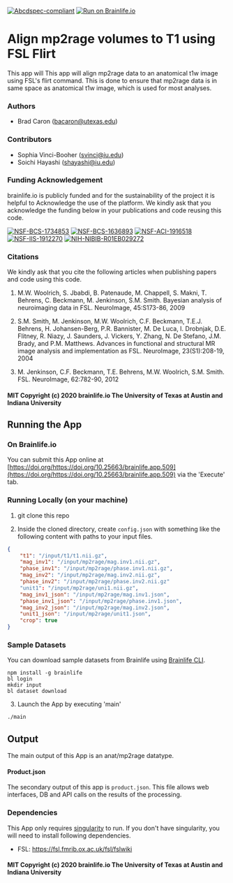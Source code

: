 [![Abcdspec-compliant](https://img.shields.io/badge/ABCD_Spec-v1.1-green.svg)](https://github.com/brain-life/abcd-spec)
[![Run on Brainlife.io](https://img.shields.io/badge/Brainlife-brainlife.app.509-blue.svg)](https://doi.org/https://doi.org/10.25663/brainlife.app.509)

# Align mp2rage volumes to T1 using FSL Flirt

This app will This app will align mp2rage data to an anatomical t1w image using FSL's flirt command. This is done to ensure that mp2rage data is in same space as anatomical t1w image, which is used for most analyses.

### Authors

- Brad Caron (bacaron@utexas.edu)

### Contributors

- Sophia Vinci-Booher (svinci@iu.edu)
- Soichi Hayashi (shayashi@iu.edu)

### Funding Acknowledgement

brainlife.io is publicly funded and for the sustainability of the project it is helpful to Acknowledge the use of the platform. We kindly ask that you acknowledge the funding below in your publications and code reusing this code.

[![NSF-BCS-1734853](https://img.shields.io/badge/NSF_BCS-1734853-blue.svg)](https://nsf.gov/awardsearch/showAward?AWD_ID=1734853)
[![NSF-BCS-1636893](https://img.shields.io/badge/NSF_BCS-1636893-blue.svg)](https://nsf.gov/awardsearch/showAward?AWD_ID=1636893)
[![NSF-ACI-1916518](https://img.shields.io/badge/NSF_ACI-1916518-blue.svg)](https://nsf.gov/awardsearch/showAward?AWD_ID=1916518)
[![NSF-IIS-1912270](https://img.shields.io/badge/NSF_IIS-1912270-blue.svg)](https://nsf.gov/awardsearch/showAward?AWD_ID=1912270)
[![NIH-NIBIB-R01EB029272](https://img.shields.io/badge/NIH_NIBIB-R01EB029272-green.svg)](https://grantome.com/grant/NIH/R01-EB029272-01)

### Citations

We kindly ask that you cite the following articles when publishing papers and code using this code.

1. M.W. Woolrich, S. Jbabdi, B. Patenaude, M. Chappell, S. Makni, T. Behrens, C. Beckmann, M. Jenkinson, S.M. Smith. Bayesian analysis of neuroimaging data in FSL. NeuroImage, 45:S173-86, 2009

2. S.M. Smith, M. Jenkinson, M.W. Woolrich, C.F. Beckmann, T.E.J. Behrens, H. Johansen-Berg, P.R. Bannister, M. De Luca, I. Drobnjak, D.E. Flitney, R. Niazy, J. Saunders, J. Vickers, Y. Zhang, N. De Stefano, J.M. Brady, and P.M. Matthews. Advances in functional and structural MR image analysis and implementation as FSL. NeuroImage, 23(S1):208-19, 2004

3. M. Jenkinson, C.F. Beckmann, T.E. Behrens, M.W. Woolrich, S.M. Smith. FSL. NeuroImage, 62:782-90, 2012

#### MIT Copyright (c) 2020 brainlife.io The University of Texas at Austin and Indiana University

## Running the App

### On Brainlife.io

You can submit this App online at [https://doi.org/https://doi.org/10.25663/brainlife.app.509](https://doi.org/https://doi.org/10.25663/brainlife.app.509) via the 'Execute' tab.

### Running Locally (on your machine)

1. git clone this repo

2. Inside the cloned directory, create `config.json` with something like the following content with paths to your input files.

```json
{
	"t1": "/input/t1/t1.nii.gz",
	"mag_inv1": "/input/mp2rage/mag.inv1.nii.gz",
	"phase_inv1": "/input/mp2rage/phase.inv1.nii.gz",
	"mag_inv2": "/input/mp2rage/mag.inv2.nii.gz",
	"phase_inv2": "/input/mp2rage/phase.inv2.nii.gz"
	"unit1": "/input/mp2rage/uni1.nii.gz",
	"mag_inv1_json": "/input/mp2rage/mag.inv1.json",
	"phase_inv1_json": "/input/mp2rage/phase.inv1.json",
	"mag_inv2_json": "/input/mp2rage/mag.inv2.json",
	"unit1_json": "/input/mp2rage/unit1.json",
	"crop": true
}
```

### Sample Datasets

You can download sample datasets from Brainlife using [Brainlife CLI](https://github.com/brain-life/cli).

```
npm install -g brainlife
bl login
mkdir input
bl dataset download
```

3. Launch the App by executing 'main'

```bash
./main
```

## Output

The main output of this App is an anat/mp2rage datatype.

#### Product.json

The secondary output of this app is `product.json`. This file allows web interfaces, DB and API calls on the results of the processing.

### Dependencies

This App only requires [singularity](https://www.sylabs.io/singularity/) to run. If you don't have singularity, you will need to install following dependencies.   

- FSL: https://fsl.fmrib.ox.ac.uk/fsl/fslwiki

#### MIT Copyright (c) 2020 brainlife.io The University of Texas at Austin and Indiana University
